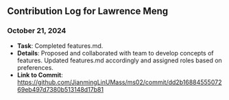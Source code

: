 ## Contribution Log for Lawrence Meng

### October 21, 2024
- **Task**: Completed features.md.
- **Details**: Proposed and collaborated with team to develop concepts of features. Updated features.md accordingly and assigned roles based on preferences. 
- **Link to Commit**:
https://github.com/JianmingLinUMass/ms02/commit/dd2b1688455507269eb497d7380b513148d17b81
